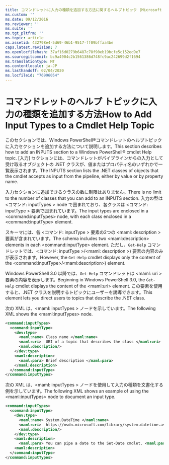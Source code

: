 ```yaml
---
title: コマンドレットに入力の種類を追加する方法に関するヘルプトピック |Microsoft Docs
ms.custom: ''
ms.date: 09/12/2016
ms.reviewer: ''
ms.suite: ''
ms.tgt_pltfrm: ''
ms.topic: article
ms.assetid: 432798e4-5d69-46b1-9517-ff09bffaa4be
caps.latest.revision: 7
ms.openlocfilehash: 37af16d0279b6487c78f90eb19bcfe5c152ed9e7
ms.sourcegitcommit: bc9a4904c2b1561386d748fc9ac242699d2f1694
ms.translationtype: MT
ms.contentlocale: ja-JP
ms.lasthandoff: 02/04/2020
ms.locfileid: "76996054"
---
```

# <a name="how-to-add-input-types-to-a-cmdlet-help-topic"></a><span data-ttu-id="59db5-102">コマンドレットのヘルプ トピックに入力の種類を追加する方法</span><span class="sxs-lookup"><span data-stu-id="59db5-102">How to Add Input Types to a Cmdlet Help Topic</span></span>

<span data-ttu-id="59db5-103">このセクションでは、Windows PowerShell®コマンドレットのヘルプトピックに入力セクションを追加する方法について説明します。</span><span class="sxs-lookup"><span data-stu-id="59db5-103">This section describes how to add an INPUTS section to a Windows PowerShell® cmdlet Help topic.</span></span> <span data-ttu-id="59db5-104">[入力] セクションには、コマンドレットがパイプラインからの入力として受け取るオブジェクトの .NET クラスが、値またはプロパティ名のいずれかで一覧表示されます。</span><span class="sxs-lookup"><span data-stu-id="59db5-104">The INPUTS section lists the .NET classes of objects that the cmdlet accepts as input from the pipeline, either by value or by property name.</span></span>

<span data-ttu-id="59db5-105">入力セクションに追加できるクラスの数に制限はありません。</span><span class="sxs-lookup"><span data-stu-id="59db5-105">There is no limit to the number of classes that you can add to an INPUTS section.</span></span> <span data-ttu-id="59db5-106">入力の型は \<コマンド: inputTypes > node で囲まれており、各クラスは \<コマンド: inputType > 要素で囲まれています。</span><span class="sxs-lookup"><span data-stu-id="59db5-106">The input types are enclosed in a \<command:inputTypes> node, with each class enclosed in a  \<command:inputType> element.</span></span>

<span data-ttu-id="59db5-107">スキーマには、各 \<コマンド: inputType > 要素の2つの \<maml: description > 要素が含まれています。</span><span class="sxs-lookup"><span data-stu-id="59db5-107">The schema includes two \<maml:description> elements in each \<command:inputType> element.</span></span> <span data-ttu-id="59db5-108">ただし、`Get-Help` コマンドレットでは、\<コマンド: inputType >/\<maml: description >) 要素の内容のみが表示されます。</span><span class="sxs-lookup"><span data-stu-id="59db5-108">However, the `Get-Help` cmdlet displays only the content of the \<command:inputType>/\<maml:description>) element.</span></span>

<span data-ttu-id="59db5-109">Windows PowerShell 3.0 以降では、`Get-Help` コマンドレットは \<maml: uri > 要素の内容を表示します。</span><span class="sxs-lookup"><span data-stu-id="59db5-109">Beginning in Windows PowerShell 3.0, the `Get-Help` cmdlet displays the content of the \<maml:uri> element.</span></span> <span data-ttu-id="59db5-110">この要素を使用すると、.NET クラスを説明するトピックにユーザーを誘導できます。</span><span class="sxs-lookup"><span data-stu-id="59db5-110">This element lets you direct users to topics that describe the .NET class.</span></span>

<span data-ttu-id="59db5-111">次の XML は、\<maml: inputTypes > ノードを示しています。</span><span class="sxs-lookup"><span data-stu-id="59db5-111">The following XML shows the \<maml:inputTypes> node.</span></span>

```xml
<command:inputTypes>
  <command:inputType>
    <dev:type>
      <maml:name> Class name </maml:name>
      <maml:uri>  URI of a topic that describes the class </maml:uri>
      <maml:description/>
    </dev:type>
    <maml:description>
      <maml:para> Brief description </maml:para>
    </maml:description>
  </command:inputType>
</command:inputTypes>
```

<span data-ttu-id="59db5-112">次の XML は、\<maml: inputTypes > ノードを使用して入力の種類を文書化する例を示しています。</span><span class="sxs-lookup"><span data-stu-id="59db5-112">The following XML shows an example of using the \<maml:inputTypes> node to document an input type.</span></span>

```xml
<command:inputTypes>
  <command:inputType>
    <dev:type>
      <maml:name> System.DateTime </maml:name>
      <maml:uri>  https://msdn.microsoft.com/library/system.datetime.aspx </maml:uri>
      <maml:description/>
    </dev:type>
    <maml:description>
      <maml:para> You can pipe a date to the Set-Date cmdlet. <maml:para>
    <maml:description>
  </command:inputType>
</command:inputTypes>
```